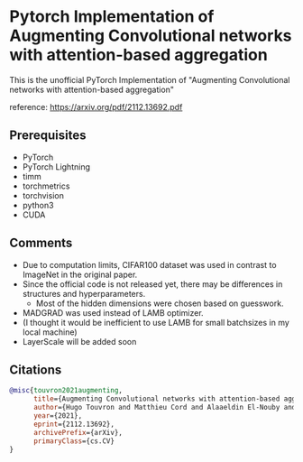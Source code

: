# Pytorch Implementation of Augmenting Convolutional networks with attention-based aggregation

This is the unofficial PyTorch Implementation of "Augmenting Convolutional networks with attention-based aggregation"

reference: https://arxiv.org/pdf/2112.13692.pdf

## Prerequisites

+ PyTorch
+ PyTorch Lightning
+ timm
+ torchmetrics
+ torchvision
+ python3
+ CUDA

## Comments
- Due to computation limits, CIFAR100 dataset was used in contrast to ImageNet in the original paper. 
- Since the official code is not released yet, there may be differences in structures and hyperparameters.
  - Most of the hidden dimensions were chosen based on guesswork.   
- MADGRAD was used instead of LAMB optimizer. 
-   (I thought it would be inefficient to use LAMB for small batchsizes in my local machine) 
- LayerScale will be added soon


## Citations

```bibtex
@misc{touvron2021augmenting,
      title={Augmenting Convolutional networks with attention-based aggregation}, 
      author={Hugo Touvron and Matthieu Cord and Alaaeldin El-Nouby and Piotr Bojanowski and Armand Joulin and Gabriel Synnaeve and Hervé Jégou},
      year={2021},
      eprint={2112.13692},
      archivePrefix={arXiv},
      primaryClass={cs.CV}
}
```
